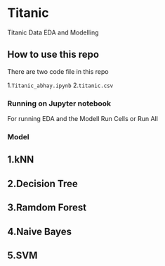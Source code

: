 # Titanic
Titanic Data EDA and Modelling

## How to use this repo

There are two code file in this repo

1.``` Titanic_abhay.ipynb ```
2.``` titanic.csv ```

### Running on Jupyter notebook

For running EDA and the Modell Run Cells or Run All

### Model 

## 1.kNN
## 2.Decision Tree
## 3.Ramdom Forest
## 4.Naive Bayes
## 5.SVM


